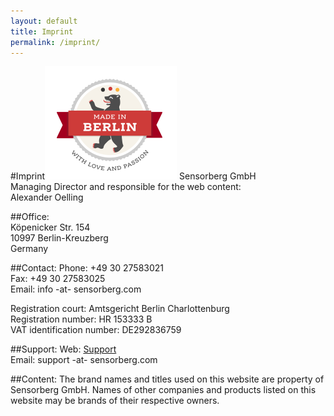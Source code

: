 ```yaml
---
layout: default
title: Imprint
permalink: /imprint/
---
```


#Imprint<a href="http://nadrosia.tumblr.com/post/53520500877/made-in-berlin-badge-update"><img alt="Made in Berlin with love and passion" src="/images/made-in-berlin-badge.png" class="right"></a>
Sensorberg GmbH                                                    <br/>
Managing Director and responsible for the web content:             <br/>
Alexander Oelling                                                  <br/>
                                                                   
##Office:                                                          
Köpenicker Str. 154                                                <br/>
10997 Berlin-Kreuzberg                                           <br/>
Germany                                                            <br/>

##Contact:
Phone: +49 30 27583021                                             <br/>
Fax: +49 30 27583025                                               <br/>
Email: info -at- sensorberg.com                                    <br/>

Registration court: Amtsgericht Berlin Charlottenburg                          <br/>
Registration number: HR 153333 B                                   <br/>
VAT identification number: DE292836759

##Support:
Web: [Support](https://sensorberg.zendesk.com/hc/en-us/requests/new)<br/>
Email: support -at- sensorberg.com

##Content:
The brand names and titles used on this website are property of Sensorberg GmbH. Names of other companies and products listed on this website may be brands of their respective owners.
